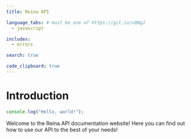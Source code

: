 ```yaml
---
title: Reina API

language_tabs: # must be one of https://git.io/vQNgJ
  - javascript

includes:
  - errors

search: true

code_clipboard: true
---
```


# Introduction


```javascript
console.log("Hello, world!");
```

Welcome to the Reina API documentation website! Here you can find out how to use our API to the best of your needs!
